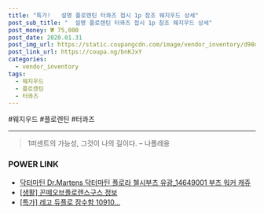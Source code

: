 ```yaml
--- 
title: "특가!   설명 플로렌틴 터콰즈 접시 1p 참조 웨지우드 상세" 
post_sub_title: "  설명 플로렌틴 터콰즈 접시 1p 참조 웨지우드 상세" 
post_money: ₩ 75,000 
post_date: 2020.01.31 
post_img_url: https://static.coupangcdn.com/image/vendor_inventory/d98d/e4094e3adee9ec7e68c682875e434a823ebebff1ead12d434fc06d7ae077.jpg 
post_link_url: https://coupa.ng/bnKJxY 
categories: 
  - vendor_inventory 
tags: 
  - 웨지우드 
  - 플로렌틴 
  - 터콰즈 
--- 
```

  #웨지우드 #플로렌틴 #터콰즈 
<hr> 

> 1퍼센트의 가능성, 그것이 나의 길이다. – 나폴레옹 


### POWER LINK

* <a href="https://blog.naver.com/fasyy4321/221784881468" target="_blank">닥터마틴 Dr.Martens 닥터마틴 플로라 첼시부츠 유광_14649001 부츠 워커 캐쥬</a>
* <a href="https://blog.naver.com/sakai111/221765437297" target="_blank"> [생활] 꼰떼오브플로렌스구스 정보 </a>
* <a href="https://blog.naver.com/an0733/221788245501" target="_blank">[특가] 레고 듀플로 잠수함 10910...</a>
